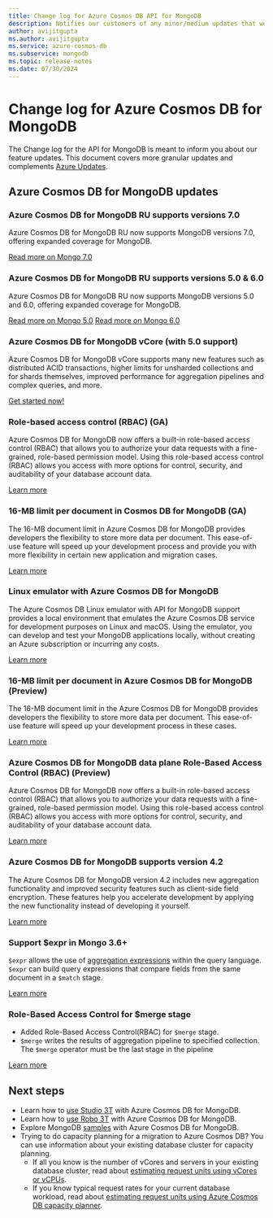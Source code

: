 ```yaml
---
title: Change log for Azure Cosmos DB API for MongoDB
description: Notifies our customers of any minor/medium updates that were pushed
author: avijitgupta
ms.author: avijitgupta
ms.service: azure-cosmos-db
ms.subservice: mongodb
ms.topic: release-notes
ms.date: 07/30/2024
---
```


# Change log for Azure Cosmos DB for MongoDB

The Change log for the API for MongoDB is meant to inform you about our feature updates. This document covers more granular updates and complements [Azure Updates](https://azure.microsoft.com/updates/).

## Azure Cosmos DB for MongoDB updates

### Azure Cosmos DB for MongoDB RU supports versions 7.0

Azure Cosmos DB for MongoDB RU now supports MongoDB versions 7.0, offering expanded coverage for MongoDB.

[Read more on Mongo 7.0](./feature-support-70.md)

### Azure Cosmos DB for MongoDB RU supports versions 5.0 & 6.0

Azure Cosmos DB for MongoDB RU now supports MongoDB versions 5.0 and 6.0, offering expanded coverage for MongoDB.

[Read more on Mongo 5.0](./feature-support-50.md)
[Read more on Mongo 6.0](./feature-support-60.md)

### Azure Cosmos DB for MongoDB vCore (with 5.0 support)

Azure Cosmos DB for MongoDB vCore supports many new features such as distributed ACID transactions, higher limits for unsharded collections and for shards themselves, improved performance for aggregation pipelines and complex queries, and more.

[Get started now!](./vcore/quickstart-portal.md)

### Role-based access control (RBAC) (GA)

Azure Cosmos DB for MongoDB now offers a built-in role-based access control (RBAC) that allows you to authorize your data requests with a fine-grained, role-based permission model. Using this role-based access control (RBAC) allows you access with more options for control, security, and auditability of your database account data.

[Learn more](security/index.md)

### 16-MB limit per document in Cosmos DB for MongoDB (GA)

The 16-MB document limit in Azure Cosmos DB for MongoDB provides developers the flexibility to store more data per document. This ease-of-use feature will speed up your development process and provide you with more flexibility in certain new application and migration cases.

[Learn more](./feature-support-42.md#data-types)

### Linux emulator with Azure Cosmos DB for MongoDB

The Azure Cosmos DB Linux emulator with API for MongoDB support provides a local environment that emulates the Azure Cosmos DB service for development purposes on Linux and macOS. Using the emulator, you can develop and test your MongoDB applications locally, without creating an Azure subscription or incurring any costs.

[Learn more](https://aka.ms/linux-emulator-mongo)

### 16-MB limit per document in Azure Cosmos DB for MongoDB (Preview)

The 16-MB document limit in the Azure Cosmos DB for MongoDB provides developers the flexibility to store more data per document. This ease-of-use feature will speed up your development process in these cases.

[Learn more](./introduction.md)

### Azure Cosmos DB for MongoDB data plane Role-Based Access Control (RBAC) (Preview)

Azure Cosmos DB for MongoDB now offers a built-in role-based access control (RBAC) that allows you to authorize your data requests with a fine-grained, role-based permission model. Using this role-based access control (RBAC) allows you access with more options for control, security, and auditability of your database account data.

[Learn more](security/index.md)

### Azure Cosmos DB for MongoDB supports version 4.2

The Azure Cosmos DB for MongoDB version 4.2 includes new aggregation functionality and improved security features such as client-side field encryption. These features help you accelerate development by applying the new functionality instead of developing it yourself.

[Learn more](./feature-support-42.md)

### Support $expr in Mongo 3.6+

`$expr` allows the use of [aggregation expressions](https://www.mongodb.com/docs/manual/meta/aggregation-quick-reference/#std-label-aggregation-expressions) within the query language.
`$expr` can build query expressions that compare fields from the same document in a `$match` stage.  

[Learn more](https://www.mongodb.com/docs/manual/reference/operator/query/expr/)

### Role-Based Access Control for $merge stage

- Added Role-Based Access Control(RBAC) for `$merge` stage.
- `$merge` writes the results of aggregation pipeline to specified collection. The `$merge` operator must be the last stage in the pipeline

[Learn more](https://www.mongodb.com/docs/manual/reference/operator/aggregation/merge/)

## Next steps

- Learn how to [use Studio 3T](connect-using-mongochef.md) with Azure Cosmos DB for MongoDB.
- Learn how to [use Robo 3T](connect-using-robomongo.md) with Azure Cosmos DB for MongoDB.
- Explore MongoDB [samples](nodejs-console-app.md) with Azure Cosmos DB for MongoDB.
- Trying to do capacity planning for a migration to Azure Cosmos DB? You can use information about your existing database cluster for capacity planning.
  - If all you know is the number of vCores and servers in your existing database cluster, read about [estimating request units using vCores or vCPUs](../convert-vcore-to-request-unit.md).
  - If you know typical request rates for your current database workload, read about [estimating request units using Azure Cosmos DB capacity planner](estimate-ru-capacity-planner.md).
